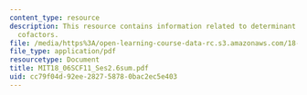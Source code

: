 ```yaml
---
content_type: resource
description: This resource contains information related to determinant dormulas and
  cofactors.
file: /media/https%3A/open-learning-course-data-rc.s3.amazonaws.com/18-06sc-linear-algebra-fall-2011/cc79f04d92ee282758780bac2ec5e403_MIT18_06SCF11_Ses2.6sum.pdf
file_type: application/pdf
resourcetype: Document
title: MIT18_06SCF11_Ses2.6sum.pdf
uid: cc79f04d-92ee-2827-5878-0bac2ec5e403
---
```

